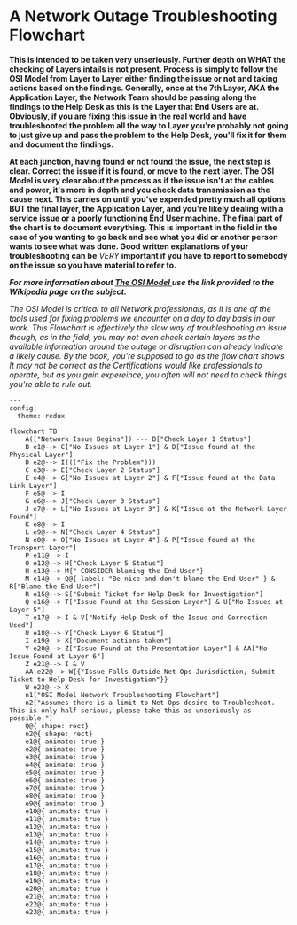 <H1> A Network Outage Troubleshooting Flowchart </H1>

**This is intended to be taken very unseriously. Further depth on WHAT the checking of Layers intails is not present. Process is simply to follow the OSI Model from Layer to Layer either finding the issue or not and taking actions based on the findings. Generally, once at the 7th Layer, AKA the Application Layer, the Network Team should be passing along the findings to the Help Desk as this is the Layer that End Users are at. Obviously, if you are fixing this issue in the real world and have troubleshooted the problem all the way to Layer you're probably not going to just give up and pass the problem to the Help Desk, you'll fix it for them and document the findings.**

**At each junction, having found or not found the issue, the next step is clear. Correct the issue if it is found, or move to the next layer. The OSI Model is very clear about the process as if the issue isn't at the cables and power, it's more in depth and you check data transmission as the cause next. This carries on until you've expended pretty much all options BUT the final layer, the Application Layer, and you're likely dealing with a service issue or a poorly functioning End User machine. The final part of the chart is to document everything. This is important in the field in the case of you wanting to go back and see what you did or another person wants to see what was done. Good written explanations of your troubleshooting can be** *VERY* **important if you have to report to somebody on the issue so you have material to refer to.**

***For more information about <a href="https://en.wikipedia.org/wiki/OSI_model"> The OSI Model </a> use the link provided to the Wikipedia page on the subject.***

*The OSI Model is critical to all Network professionals, as it is one of the tools used for fixing problems we encounter on a day to day basis in our work. This Flowchart is effectively the slow way of troubleshooting an issue though, as in the field, you may not even check certain layers as the available information around the outage or disruption can already indicate a likely cause. By the book, you're supposed to go as the flow chart shows. It may not be correct as the Certifications would like professionals to operate, but as you gain expereince, you often will not need to check things you're able to rule out.*


```mermaid
---
config:
  theme: redux
---
flowchart TB
    A(["Network Issue Begins"]) --- B["Check Layer 1 Status"]
    B e1@--> C["No Issues at Layer 1"] & D["Issue found at the Physical Layer"]
    D e2@--> I((("Fix the Problem")))
    C e3@--> E["Check Layer 2 Status"]
    E e4@--> G["No Issues at Layer 2"] & F["Issue found at the Data Link Layer"]
    F e5@--> I
    G e6@--> J["Check Layer 3 Status"]
    J e7@--> L["No Issues at Layer 3"] & K["Issue at the Network Layer Found"]
    K e8@--> I
    L e9@--> N["Check Layer 4 Status"]
    N e0@--> O["No Issues at Layer 4"] & P["Issue found at the Transport Layer"]
    P e11@--> I
    O e12@--> H["Check Layer 5 Status"]
    H e13@--> M{" CONSIDER blaming the End User"}
    M e14@--> Q@{ label: "Be nice and don't blame the End User" } & R["Blame the End User"]
    R e15@--> S["Submit Ticket for Help Desk for Investigation"]
    Q e16@--> T["Issue Found at the Session Layer"] & U["No Issues at Layer 5"]
    T e17@--> I & V["Notify Help Desk of the Issue and Correction Used"]
    U e18@--> Y["Check Layer 6 Status"]
    I e19@--> X["Document actions taken"]
    Y e20@--> Z["Issue Found at the Presentation Layer"] & AA["No Issue Found at Layer 6"]
    Z e21@--> I & V
    AA e22@--> W{{"Issue Falls Outside Net Ops Jurisdiction, Submit Ticket to Help Desk for Investigation"}}
    W e23@--> X
    n1["OSI Model Network Troubleshooting Flowchart"]
    n2["Assumes there is a limit to Net Ops desire to Troubleshoot. This is only half serious, please take this as unseriously as possible."]
    Q@{ shape: rect}
    n2@{ shape: rect}
    e1@{ animate: true }
    e2@{ animate: true }
    e3@{ animate: true }
    e4@{ animate: true }
    e5@{ animate: true }
    e6@{ animate: true }
    e7@{ animate: true }
    e8@{ animate: true }
    e9@{ animate: true }
    e10@{ animate: true }
    e11@{ animate: true }
    e12@{ animate: true }
    e13@{ animate: true }
    e14@{ animate: true }
    e15@{ animate: true }
    e16@{ animate: true }
    e17@{ animate: true }
    e18@{ animate: true }
    e19@{ animate: true }
    e20@{ animate: true }
    e21@{ animate: true }
    e22@{ animate: true }
    e23@{ animate: true }
